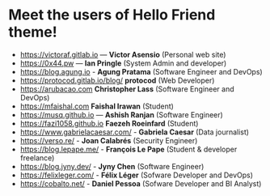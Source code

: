 # Meet the users of Hello Friend theme!

<!--
TEMPLATE:

- https://radoslawkoziel.pl — **Radek Kozieł** (Software designer and developer)

-->
- https://victoraf.gitlab.io — **Victor Asensio** (Personal web site)
- https://0x44.pw — **Ian Pringle** (System Admin and developer)
- https://blog.agung.io - **Agung Pratama** (Software Engineer and DevOps)
- https://protocod.gitlab.io/blog/ **protocod** (Web Developer)
- https://arubacao.com **Christopher Lass** (Software Engineer and DevOps)
- https://mfaishal.com **Faishal Irawan** (Student)
- https://musq.github.io — **Ashish Ranjan** (Software Engineer)
- https://fazi1058.github.io **Faezeh Roeinfard** (Student)
- https://www.gabrielacaesar.com/ - **Gabriela Caesar** (Data journalist)
- https://verso.re/ - **Joan Calabrés** (Security Engineer)
- https://blog.lepape.me/ - **François Le Pape** (Student & developer freelance)
- https://blog.jyny.dev/ - **Jyny Chen** (Software Engineer)
- https://felixleger.com/ - **Félix Léger** (Sofware Developer and DevOps)
- https://cobalto.net/ - **Daniel Pessoa** (Sofware Developer and BI Analyst)
